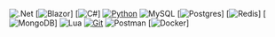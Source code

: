 ![.Net](https://img.shields.io/badge/.NET-5C2D91?style=for-the-badge&logo=.net&logoColor=white)
[![Blazor](https://img.shields.io/badge/Blazor-512BD4?logo=blazor&logoColor=fff)]
[![C#](https://custom-icon-badges.demolab.com/badge/C%23-%23239120.svg?logo=cshrp&logoColor=white)]
[![Python](https://img.shields.io/badge/Python-3776AB?logo=python&logoColor=fff)](#)
![MySQL](https://img.shields.io/badge/mysql-%2300f.svg?style=for-the-badge&logo=mysql&logoColor=white)
[![Postgres](https://img.shields.io/badge/Postgres-%23316192.svg?logo=postgresql&logoColor=white)]
[![Redis](https://img.shields.io/badge/Redis-%23DD0031.svg?logo=redis&logoColor=white)]
[![MongoDB](https://img.shields.io/badge/MongoDB-%234ea94b.svg?logo=mongodb&logoColor=white)]
![Lua](https://img.shields.io/badge/lua-%232C2D72.svg?style=for-the-badge&logo=lua&logoColor=white)
[![Git](https://img.shields.io/badge/Git-F05032?logo=git&logoColor=fff)](#)
![Postman](https://img.shields.io/badge/Postman-FF6C37?style=for-the-badge&logo=postman&logoColor=white)
[![Docker](https://img.shields.io/badge/Docker-2496ED?logo=docker&logoColor=fff)]
